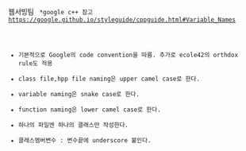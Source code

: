 웹서빙팀 <code convetion>
*google c++ 참고 https://google.github.io/styleguide/cppguide.html#Variable_Names
- 기본적으로 Google의 code convention을 따름. 추가로 ecole42의 orthdox rule도 적용
- class file,hpp file naming은 upper camel case로 한다.
- variable naming은 snake case로 한다.
- function naming은 lower camel case로 한다.
- 하나의 파일엔 하나의 클래스만 작성한다.
- 클래스멤버변수 : 변수끝에 underscore 붙인다.